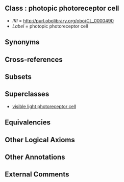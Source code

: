 
## Class : photopic photoreceptor cell

 * *IRI* = http://purl.obolibrary.org/obo/CL_0000490
 * *Label* = photopic photoreceptor cell

## Synonyms


## Cross-references


## Subsets


## Superclasses

 * [visible light photoreceptor cell](../../CL/88/CL_0000488.md)

## Equivalencies


## Other Logical Axioms


## Other Annotations


## External Comments

